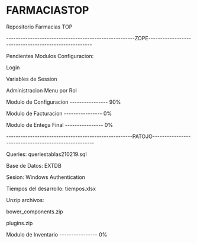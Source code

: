 # FARMACIASTOP
Repositorio Farmacias TOP

------------------------------------------------------ZOPE------------------------------------------------------


Pendientes Modulos Configuracion:

Login

Variables de Session

Administracion Menu por Rol





Modulo de Configuracion ---------------- 90%

Modulo de Facturacion   ---------------- 0%

Modulo de Entega Final  ---------------- 0%



-----------------------------------------------------PATOJO-----------------------------------------------------


Queries: queriestablas210219.sql

Base de Datos: EXTDB

Sesion: Windows Authentication

Tiempos del desarrollo: tiempos.xlsx

Unzip archivos: 

bower_components.zip

plugins.zip


Modulo de Inventario   ---------------- 0%

